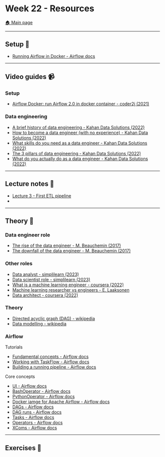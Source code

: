 # Week 22 - Resources

[:house: Main page](https://github.com/kokchun/Data-engineering-AI22)

---
## Setup :wrench:

- [Running Airflow in Docker - Airflow docs](https://airflow.apache.org/docs/apache-airflow/stable/howto/docker-compose/index.html)


---   
## Video guides :video_camera:

### Setup
- [Airflow Docker: run Airflow 2.0 in docker container - coder2j (2021)](https://www.youtube.com/watch?v=J6azvFhndLg)

### Data engineering
- [A brief history of data engineering - Kahan Data Solutions (2022)](https://www.youtube.com/watch?v=NmWtdM0vqzY&list=PLy4OcwImJzBKg3rmROyI_CBBAYlQISkOO)
- [How to become a data engineer (with no experience) - Kahan Data Solutions (2022)](https://www.youtube.com/watch?v=ocDG2Y4fjV4&list=PLy4OcwImJzBKg3rmROyI_CBBAYlQISkOO&index=2)
- [What skills do you need as a data engineer - Kahan Data Solutions (2022)](https://www.youtube.com/watch?v=sF04UxNAvmg&list=PLy4OcwImJzBKg3rmROyI_CBBAYlQISkOO&index=7)
- [The 3 pillars of data engineering - Kahan Data Solutions (2022)](https://www.youtube.com/watch?v=Vw0Lm-fpPOs&list=PLy4OcwImJzBKg3rmROyI_CBBAYlQISkOO&index=17)
- [What do you actually do as a data engineer - Kahan Data Solutions (2022)](https://www.youtube.com/watch?v=QGFDs2nG1f8&list=PLy4OcwImJzBKg3rmROyI_CBBAYlQISkOO&index=15)

---
## Lecture notes :book:

- [Lecture 3 - First ETL pipeline](https://github.com/kokchun/Data-engineering-AI22/tree/main/Lecture-code/Lec3-ETL_pipeline)
- 


---
## Theory :book:

### Data engineer role 
- [The rise of the data engineer - M. Beauchemin (2017)](https://www.freecodecamp.org/news/the-rise-of-the-data-engineer-91be18f1e603)
- [The downfall of the data engineer - M. Beauchemin (2017)](https://maximebeauchemin.medium.com/the-downfall-of-the-data-engineer-5bfb701e5d6b)

### Other roles 
- [Data analyst - simplilearn (2023)](https://www.simplilearn.com/data-analyst-job-description-article)
- [Data scientist role - simplilearn (2023)](https://www.simplilearn.com/data-scientist-job-description-article)
- [What is a machine learning engineer - coursera (2022)](https://www.coursera.org/articles/what-is-machine-learning-engineer)
- [Machine learning researcher vs engineers - E. Laaksonen](https://valohai.com/blog/machine-learning-researcher-vs-engineers-difference/)
- [Data architect - coursera (2022)](https://www.coursera.org/articles/data-architect)

### Theory 
- [Directed acyclic graph (DAG) - wikipedia](https://en.wikipedia.org/wiki/Directed_acyclic_graph)
- [Data modelling - wikipedia](https://en.wikipedia.org/wiki/Data_modeling)

<!-- maybe move some of these into week 3-->
### Airflow

Tutorials
- [Fundamental concepts  - Airflow docs](https://airflow.apache.org/docs/apache-airflow/stable/tutorial/fundamentals.html)
- [Working with TaskFlow  - Airflow docs](https://airflow.apache.org/docs/apache-airflow/stable/tutorial/taskflow.html)
- [Building a running pipeline  - Airflow docs](https://airflow.apache.org/docs/apache-airflow/stable/tutorial/pipeline.html)

Core concepts
- [UI - Airflow docs](https://airflow.apache.org/docs/apache-airflow/stable/ui.html)
- [BashOperator - Airflow docs](https://airflow.apache.org/docs/apache-airflow/stable/howto/operator/bash.html)
- [PythonOperator - Airflow docs](https://airflow.apache.org/docs/apache-airflow/stable/howto/operator/python.html)
- [Docker iamge for Apache Airflow - Airflow docs](https://airflow.apache.org/docs/docker-stack/index.html)
- [DAGs - Airflow docs](https://airflow.apache.org/docs/apache-airflow/stable/core-concepts/dags.html)
- [DAG runs - Airflow docs](https://airflow.apache.org/docs/apache-airflow/stable/core-concepts/dag-run.html)
- [Tasks - Airflow docs](https://airflow.apache.org/docs/apache-airflow/stable/core-concepts/tasks.html)
- [Operators - Airflow docs](https://airflow.apache.org/docs/apache-airflow/stable/core-concepts/operators.html)
- [XComs - Airflow docs](https://airflow.apache.org/docs/apache-airflow/stable/core-concepts/xcoms.html)



---
## Exercises :running: